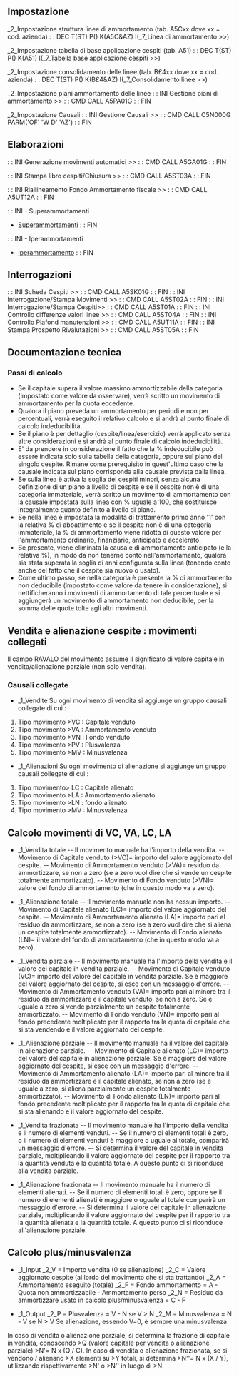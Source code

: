 ## Impostazione
_2_Impostazione struttura linee di ammortamento (tab. A5Cxx dove xx = cod. azienda)
 :  : DEC T(ST) P() K(A5C&AZ) I(_7_Linea di ammortamento  >>)

_2_Impostazione tabella di base applicazione cespiti (tab. A51)
 :  : DEC T(ST) P() K(A51) I(_7_Tabella base applicazione cespiti >>)

_2_Impostazione consolidamento delle linee (tab. B£4xx dove xx = cod. azienda)
 :  : DEC T(ST) P() K(B£4&AZ) I(_7_Consolidamento linee >>)

_2_Impostazione piani ammortamento delle linee
 :  : INI Gestione piani di ammortamento >>
 :  : CMD CALL A5PA01G
 :  : FIN

_2_Impostazione Causali
 :  : INI Gestione Causali >>
 :  : CMD CALL C5N000G PARM('OF' 'W D' 'AZ')
 :  : FIN

## Elaborazioni
 :  : INI Generazione movimenti automatici >>
 :  : CMD CALL A5GA01G
 :  : FIN

 :  : INI Stampa libro cespiti/Chiusura >>
 :  : CMD CALL A5ST03A
 :  : FIN

 :  : INI Riallineamento Fondo Ammortamento fiscale >>
 :  : CMD CALL A5UT12A
 :  : FIN

 :  : INI - Superammortamenti
- [Superammortamenti](Sorgenti/DOC/TA/B£AMO/A5CAMO_02)
 :  : FIN

 :  : INI - Iperammortamenti
- [Iperammortamento](Sorgenti/DOC/TA/B£AMO/A5CAMO_01)
 :  : FIN

## Interrogazioni
 :  : INI Scheda Cespiti >>
 :  : CMD CALL A5SK01G
 :  : FIN
 :  : INI Interrogazione/Stampa Movimenti >>
 :  : CMD CALL A5ST02A
 :  : FIN
 :  : INI Interrogazione/Stampa Cespiti>>
 :  : CMD CALL A5ST01A
 :  : FIN
 :  : INI Controllo differenze valori linee >>
 :  : CMD CALL A5ST04A
 :  : FIN
 :  : INI Controllo Plafond manutenzioni >>
 :  : CMD CALL A5UT11A
 :  : FIN
 :  : INI Stampa Prospetto Rivalutazioni >>
 :  : CMD CALL A5ST05A
 :  : FIN

## Documentazione tecnica
### Passi di calcolo

- Se il capitale supera il valore massimo ammortizzabile della categoria (impostato come valore da osservare), verrà scritto un movimento di ammortamento per la quota eccedente.
- Qualora il piano preveda un ammortamento per periodi e non per percentuali, verrà eseguito il relativo calcolo e si andrà al punto finale di calcolo indeducibilità.
- Se il piano è per dettaglio (cespite/linea/esercizio) verrà applicato senza altre considerazioni e si andrà al punto finale di calcolo indeducibilità.
- E' da prendere in considerazione il fatto che la % indeducibile può essere indicata solo sulla tabella della categoria, oppure sul piano del singolo cespite. Rimane come prerequisito in quest'ultimo caso che la causale indicata sul piano corrisponda alla causale prevista dalla linea.
- Se sulla linea è attiva la soglia dei cespiti minori, senza alcuna definizione di un piano a livello di cespite e se il cespite non è di una categoria immateriale, verrà scritto un movimento di ammortamento con la causale impostata sulla linea con % uguale a 100, che sostituisce integralmente quanto definito a livello di piano.
- Se nella linea è impostata la modalità di trattamento primo anno '1' con la relativa % di abbattimento e se il cespite non è di una categoria immateriale, la % di ammortamento viene ridotta di questo valore per l'ammortamento ordinario, finanziario, anticipato e accelerato.
- Se presente, viene eliminata la causale di ammortamento anticipato (e la relativa %), in modo da non tenerne conto nell'ammortamento, qualora sia stata superata la soglia di anni configurata sulla linea (tenendo conto anche del fatto che il cespite sia nuovo o usato).
- Come ultimo passo, se nella categoria è presente la % di ammortamento non deducibile (impostato come valore da tenere in considerazione), si nettificheranno i movimenti di ammortamento di tale percentuale e si aggiungerà un movimento di ammortamento non deducibile, per la somma delle quote tolte agli altri movimenti.


## Vendita e alienazione cespite :  movimenti collegati
Il campo RAVALO del movimento assume il significato di valore capitale in vendita/alienazione parziale (non solo vendita).
### Causali collegate

- _1_Vendite
Su ogni movimento di vendita si aggiunge un gruppo causali collegate di cui : 
1. Tipo movimento >VC :  Capitale venduto
2. Tipo movimento >VA :  Ammortamento venduto
3. Tipo movimento >VN :  Fondo venduto
4. Tipo movimento >PV :  Plusvalenza
5. Tipo movimento >MV :  Minusvalenza

- _1_Alienazioni
Su ogni movimento di alienazione si aggiunge un gruppo causali collegate di cui : 
1. Tipo movimento> LC :  Capitale alienato
2. Tipo movimento >LA :  Ammortamento alienato
3. Tipo movimento >LN :  fondo alienato
4. Tipo movimento >MV :  Minusvalenza


## Calcolo movimenti di VC, VA, LC, LA

- _1_Vendita totale
-- Il movimento manuale ha l'importo della vendita.
-- Movimento di Capitale venduto (>VC)= importo del valore aggiornato del cespite.
-- Movimento di Ammortamento venduto (>VA)= residuo da ammortizzare, se non a zero (se a zero vuol dire che si vende un cespite totalmente ammortizzato).
-- Movimento di Fondo venduto (>VN)= valore del fondo di ammortamento (che in questo modo va a zero).

- _1_Alienazione totale
-- Il movimento manuale non ha nessun importo.
-- Movimento di Capitale alienato (LC)= importo del valore aggiornato del cespite.
-- Movimento di Ammortamento alienato (LA)= importo pari al residuo da ammortizzare, se non a zero (se a zero vuol dire che si aliena un cespite totalmente ammortizzato).
-- Movimento di Fondo alienato (LN)= il valore del fondo di ammortamento (che in questo modo va a zero).

- _1_Vendita parziale
-- Il movimento manuale ha l'importo della vendita e il valore del capitale in vendita parziale.
-- Movimento di Capitale venduto (VC)= importo del valore del capitale in vendita parziale. Se è maggiore del valore aggiornato del cespite, si esce con un messaggio d'errore.
-- Movimento di Ammortamento venduto (VA)= importo pari al minore tra il residuo da ammortizzare e il capitale venduto, se non a zero. Se è uguale a zero si vende parzialmente un cespite totalmente ammortizzato.
-- Movimento di Fondo venduto (VN)= importo pari al fondo precedente moltiplicato per il rapporto tra la quota di capitale che si sta vendendo e il valore aggiornato del cespite.

- _1_Alienazione parziale
-- Il movimento manuale ha il valore del capitale in alienazione parziale.
-- Movimento di Capitale alienato (LC)= importo del valore del capitale in alienazione parziale.
Se è maggiore del valore aggiornato del cespite, si esce con un messaggio d'errore.
-- Movimento di Ammortamento alienato (LA)= importo pari al minore tra il residuo da ammortizzare e il capitale alienato, se non a zero (se è uguale a zero, si aliena parzialmente un cespite totalmente ammortizzato).
-- Movimento di Fondo alienato (LN)= importo pari al fondo precedente moltiplicato per il rapporto tra la quota di capitale che si sta alienando e il valore aggiornato del cespite.

- _1_Vendita frazionata
-- Il movimento manuale ha l'importo della vendita e il numero di elementi venduti.
-- Se il numero di elementi totali è zero, o il numero di elementi venduti è maggiore o uguale al totale, comparirà un messaggio d'errore.
-- Si determina il valore del capitale in vendita parziale, moltiplicando il valore aggiornato del cespite per il rapporto tra la quantità venduta e la quantità totale. A questo punto ci si riconduce alla vendita parziale.

- _1_Alienazione frazionata
-- Il movimento manuale ha il numero di elementi alienati.
-- Se il numero di elementi totali è zero, oppure se il numero di elementi alienati è maggiore o uguale al totale comparirà un messaggio d'errore.
-- Si determina il valore del capitale in alienazione parziale, moltiplicando il valore aggiornato del cespite per il rapporto tra la quantità alienata e la quantità totale. A questo punto ci si riconduce all'alienazione parziale.


## Calcolo plus/minusvalenza

- _1_Input
_2_V = Importo vendita (0 se alienazione)
_2_C = Valore aggiornato cespite (al lordo del movimento che si sta trattando)
_2_A = Ammortamento eseguito (totale)
_2_F = Fondo ammortamento = A - Quota non ammortizzabile - Ammortamento perso
_2_N = Residuo da ammortizzare usato in calcolo plus/minusvalenza = C - F

- _1_Output
_2_P = Plusvalenza = V - N se V > N
_2_M = Minusvalenza = N - V se N > V
Se alienazione, essendo V=0, è sempre una minusvalenza

In caso di vendita o alienazione parziale, si determina la frazione di capitale in vendita, conoscendo >Q (valore capitale per vendita o alienazione parziale) >N'= N x (Q / C).
In caso di vendita o alienazione frazionata, se si vendono / alienano >X elementi su >Y totali, si determina >N''= N x (X / Y), utilizzando rispettivamente >N' o >N'' in luogo di >N.

